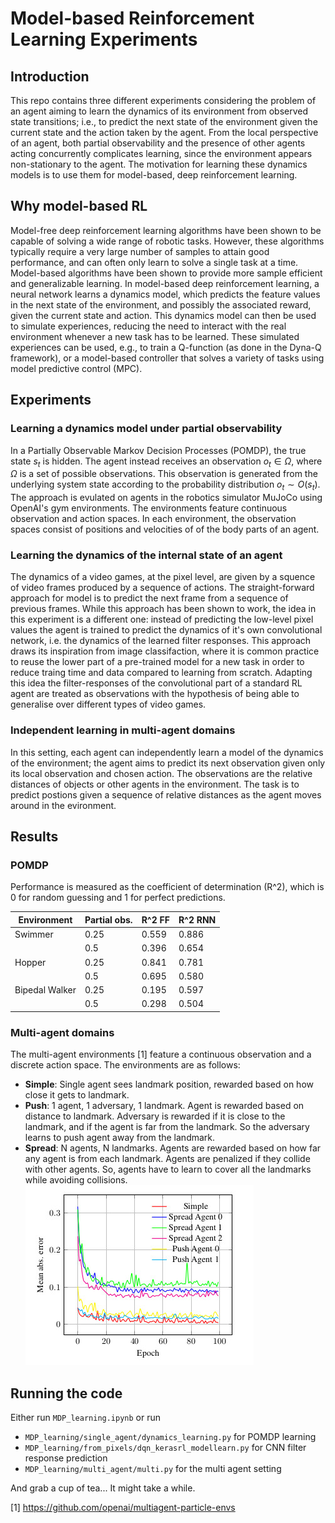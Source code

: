 # Model-based Reinforcement Learning Experiments
## Introduction
This repo contains three different experiments considering the problem of an agent aiming to learn the dynamics of its environment from observed state transitions; i.e., to predict the next state of the environment given the current state and the action taken by the agent. From the local perspective of an agent, both partial observability and the presence of other agents acting concurrently complicates learning, since the environment appears non-stationary to the agent. The motivation for learning these dynamics models is to use them for model-based, deep reinforcement learning.

## Why model-based RL
Model-free deep reinforcement learning algorithms have been shown to be capable of solving a wide range of robotic tasks. However, these algorithms typically require a very large number of samples to attain good performance, and can often only learn to solve a single task at a time. Model-based algorithms have been shown to provide more sample efficient and generalizable learning. In model-based deep reinforcement learning, a neural network learns a dynamics model, which predicts the feature values in the next state of the environment, and possibly the associated reward, given the current state and action. This dynamics model can then be used to simulate experiences, reducing the need to interact with the real environment whenever a new task has to be learned. These simulated experiences can be used, e.g., to train a Q-function (as done in the Dyna-Q framework), or a model-based controller that solves a variety of tasks using model predictive control (MPC).

## Experiments
### Learning a dynamics model under partial observability
In a Partially Observable Markov Decision Processes (POMDP), the true state $s_t$ is hidden. The agent instead receives an observation $o_t \in \Omega$, where $\Omega$ is a set of possible observations. This observation is generated from the underlying system state according to the probability distribution $o_t \sim O(s_t)$.
The approach is evulated on agents in the robotics simulator MuJoCo using OpenAI's gym environments. The environments feature continuous observation and action spaces. In each environment, the observation spaces consist of positions and velocities of of the body parts of an agent.

### Learning the dynamics of the internal state of an agent
The dynamics of a video games, at the pixel level, are given by a squence of video frames produced by a sequence of actions. The straight-forward approach for model is to predict the next frame from a sequence of previous frames. While this approach has been shown to work, the idea in this experiment is a different one: instead of predicting the low-level pixel values the agent is trained to predict the dynamics of it's own convolutional network, i.e. the dynamics of the learned filter responses. This approach draws its inspiration from image classifaction, where it is common practice to reuse the lower part of a pre-trained model for a new task in order to reduce traing time and data compared to learning from scratch. Adapting this idea the filter-responses of the convolutional part of a standard RL agent are treated as observations with the hypothesis of being able to generalise over different types of video games.

### Independent learning in multi-agent domains
In this setting, each agent can independently learn a model of the dynamics of the environment; the agent aims to predict its next observation given only its local observation and chosen action. The observations are the relative distances of objects or other agents in the environment. The task is to predict postions given a sequence of relative distances as the agent moves around in the evironment.

## Results
### POMDP
Performance is measured as the coefficient of determination (R^2), which is 0 for random guessing and 1 for perfect predictions.

| Environment | Partial obs. | R^2 FF | R^2 RNN |
| --- | --- | --- | --- |
| Swimmer | 0.25 | 0.559 | 0.886 |
| | 0.5 | 0.396 | 0.654 |
| Hopper | 0.25 | 0.841 | 0.781 |
| | 0.5 | 0.695 | 0.580 |
| Bipedal Walker | 0.25 | 0.195 | 0.597 |
| | 0.5 | 0.298 | 0.504 |

### Multi-agent domains
The multi-agent environments [1] feature a continuous observation and a discrete action space. The environments are as follows:
* **Simple**: Single agent sees landmark position, rewarded based on how close it gets to landmark.
* **Push**: 1 agent, 1 adversary, 1 landmark. Agent is rewarded based on distance to landmark. Adversary is rewarded if it is close to the landmark, and if the agent is far from the landmark. So the adversary learns to push agent away from the landmark.
* **Spread**: N agents, N landmarks. Agents are rewarded based on how far any agent is from each landmark. Agents are penalized if they collide with other agents. So, agents have to learn to cover all the landmarks while avoiding collisions.
![Multi-agent environment training](multi.jpg?raw=true "Multi-agent training")

## Running the code
Either run `MDP_learning.ipynb` or run
* `MDP_learning/single_agent/dynamics_learning.py` for POMDP learning
* `MDP_learning/from_pixels/dqn_kerasrl_modellearn.py` for CNN filter response prediction
* `MDP_learning/multi_agent/multi.py` for the multi agent setting

And grab a cup of tea... It might take a while.

[1] https://github.com/openai/multiagent-particle-envs
